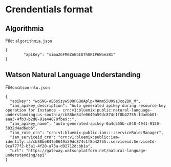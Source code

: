 # Crendentials format

## Algorithmia

File: `algorithmia.json`

```
{
        "apiKey": "simuZGFM0ZnEbIU7h0K1P6WoezB1"
}
```

## Watson Natural Language Understanding

File: `watson-nlu.json`

```
{
  "apikey": "woSNG-oE6s5zyw50RFGQOAplp-MAmm55U09aJco2BK_M",
  "iam_apikey_description": "Auto generated apikey during resource-key operation for Instance - crn:v1:bluemix:public:natural-language-understanding:us-south:a/cb88be84fe0649a59dc874c1f8b42755:1daebb01-aaa3-4fb3-b2d8-91e44870fbe9::",
  "iam_apikey_name": "auto-generated-apikey-0a4c555b-c848-4941-9120-5032d4ad6eb6",
  "iam_role_crn": "crn:v1:bluemix:public:iam::::serviceRole:Manager",
  "iam_serviceid_crn": "crn:v1:bluemix:public:iam-identity::a/cb88be84fe0649a59dc874c1f8b42755::serviceid:ServiceId-8ca777f2-b3a1-4f20-a73a-d92712dcbb1a",
  "url": "https://gateway.watsonplatform.net/natural-language-understanding/api"
}

```

